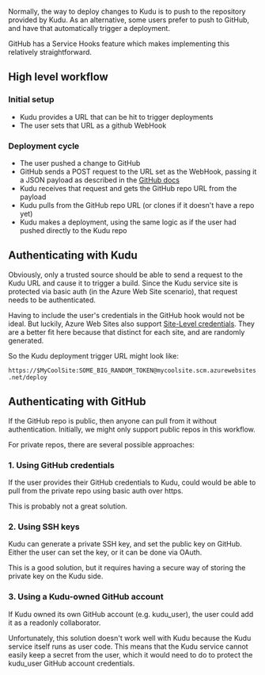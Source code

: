 Normally, the way to deploy changes to Kudu is to push to the repository provided by Kudu. As an alternative, some users prefer to push to GitHub, and have that automatically trigger a deployment.

GitHub has a Service Hooks feature which makes implementing this relatively straightforward.

## High level workflow

### Initial setup

- Kudu provides a URL that can be hit to trigger deployments
- The user sets that URL as a github WebHook


### Deployment cycle

- The user pushed a change to GitHub
- GitHub sends a POST request to the URL set as the WebHook, passing it a JSON payload as described in the [GitHub docs](https://help.github.com/articles/post-receive-hooks)
- Kudu receives that request and gets the GitHub repo URL from the payload
- Kudu pulls from the GitHub repo URL (or clones if it doesn't have a repo yet)
- Kudu makes a deployment, using the same logic as if the user had pushed directly to the Kudu repo


## Authenticating with Kudu

Obviously, only a trusted source should be able to send a request to the Kudu URL and cause it to trigger a build. Since the Kudu service site is protected via basic auth (in the Azure Web Site scenario), that request needs to be authenticated.

Having to include the user's credentials in the GitHub hook would not be ideal. But luckily, Azure Web Sites also support [Site-Level credentials](https://github.com/projectkudu/kudu/wiki/Deployment-credentials). They are a  better fit here because that distinct for each site, and are randomly generated.

So the Kudu deployment trigger URL might look like:

`https://$MyCoolSite:SOME_BIG_RANDOM_TOKEN@mycoolsite.scm.azurewebsites.net/deploy`


## Authenticating with GitHub

If the GitHub repo is public, then anyone can pull from it without authentication. Initially, we might only support public repos in this workflow.

For private repos, there are several possible approaches:

### 1. Using GitHub credentials

If the user provides their GitHub credentials to Kudu, could would be able to pull from the private repo using basic auth over https.

This is probably not a great solution.

### 2. Using SSH keys

Kudu can generate a private SSH key, and set the public key on GitHub. Either the user can set the key, or it can be done via OAuth.

This is a good solution, but it requires having a secure way of storing the private key on the Kudu side.

### 3. Using a Kudu-owned GitHub account

If Kudu owned its own GitHub account (e.g. kudu_user), the user could add it as a readonly collaborator.

Unfortunately, this solution doesn't work well with Kudu because the Kudu service itself runs as user code. This means that the Kudu service cannot easily keep a secret from the user, which it would need to do to protect the kudu_user GitHub account credentials.
